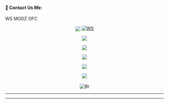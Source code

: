 <br><br>
#### 🚀 Contact Us Me:

WS MODZ OFC



<div align="center">
  <img border-radius: 15px src="https://telegra.ph/file/1f72bca52bfa6bdc33257.png" 
  <p align="center">
<a href="#"><img title="WS" src="https://img.shields.io/badge/MODZ-OFC-green?colorA=%23ff0000&colorB=%23017e40&style=for-the-badge"></a>
</p>
  <p 


<p align="center">
  <a href="https://wa.me/94779529221">
    <img src="https://img.shields.io/static/v1?label=Using WhatsApp&message=Click this now&color=aqua&style=plastic">

  </a>

<p align="center">
  <a href="github.com/blackpantherofc">
    <img src="https://img.shields.io/static/v1?label=Black Panther~&message=Click this now&color=yellow&style=plastic">

  </a>

<p align="center">
  <a href="kaweeshac14@gmail.com">
    <img src="https://img.shields.io/static/v1?label=´Using Gmail´&message=Click this now&color=red&style=plastic">

  </a>

<p align="center">
  <a href="https://github.com/whiteshadowofficial/whiteshadowofficial">
    <img src="https://img.shields.io/static/v1?label=´Using Github´&message=Click this now&color=aqua&style=plastic">

  </a>
  </a>

<p align="center">
  <a href="https://mrwhiteshadowofficial00.blogspot.com/2022/06/mrwhite-shadow-ofc.html?m=1">
    <img src="https://img.shields.io/static/v1?label=´Using Website´&message=Click this now&color=aqua&style=plastic">

  </a>
<br><br>
<img src="https://user-images.githubusercontent.com/49580304/110318584-81067880-7fc2-11eb-8391-152d308e7f2b.gif" alt="Bt">


<hr><hr>
